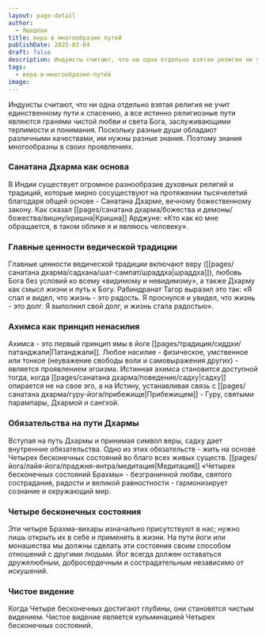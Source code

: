 ```yaml
---
layout: page-detail
author:
  - Яшодеви
title: вера в многообразие путей
publishDate: 2025-02-04
draft: false
description: Индуисты считают, что ни одна отдельно взятая религия не учит единственному пути к спасению, а все истинно религиозные пути являются гранями чистой любви и света Бога, заслуживающими терпимости и понимания. Поскольку разные души обладают различными качествами, им нужны разные знания. Поэтому знания многообразны в своих проявлениях.
tags:
  - вера-в-многообразие-путей
image:
---
```

Индуисты считают, что ни одна отдельно взятая религия не учит единственному пути к спасению, а все истинно религиозные пути являются гранями чистой любви и света Бога, заслуживающими терпимости и понимания. Поскольку разные души обладают различными качествами, им нужны разные знания. Поэтому знания многообразны в своих проявлениях.

### Санатана Дхарма как основа

В Индии существует огромное разнообразие духовных религий и традиций, которые мирно сосуществуют на протяжении тысячелетий благодаря общей основе - Санатана Дхарме, вечному божественному закону. Как сказал [[pages/санатана дхарма/божества и демоны/божества/вишну/кришна|Кришна]] Арджуне: «Кто как ко мне обращается, в таком облике я и являюсь человеку».

### Главные ценности ведической традиции

Главные ценности ведической традиции включают веру ([[pages/санатана дхарма/садхана/шат-сампат/шраддха|шраддха]]), любовь Бога без условий ко всему «видимому и невидимому», а также Дхарму как смысл жизни и путь к Богу. Рабиндранат Тагор выразил это так: «Я спал и видел, что жизнь - это радость. Я проснулся и увидел, что жизнь - это долг. Я выполнил свой долг, и жизнь стала радостью».

### Ахимса как принцип ненасилия

Ахимса - это первый принцип ямы в йоге [[pages/традиция/сиддхи/патанджали|Патанджали]]. Любое насилие - физическое, умственное или тонкое (неуважение свободы воли и самовыражения других) - является проявлением эгоизма. Истинная ахимса становится доступной тогда, когда [[pages/санатана дхарма/поведение/садху|садху]] опирается не на свое эго, а на Истину, устанавливая связь с [[pages/санатана дхарма/гуру-йога/прибежище|Прибежищем]] - Гуру, святыми парампары, Дхармой и сангхой.

### Обязательства на пути Дхармы

Вступая на путь Дхармы и принимая символ веры, садху дает внутренние обязательства. Одно из этих обязательств - жить на основе Четырех бесконечных состояний во благо всех живых существ. [[pages/йога/лайя-йога/праджня-янтра/медитация|Медитация]] «Четырех бесконечных состояний Брахмы» - безграничной любви, святого сострадания, радости и великой равностности - гармонизирует сознание и окружающий мир.

### Четыре бесконечных состояния

Эти четыре Брахма-вихары изначально присутствуют в нас; нужно лишь открыть их в себе и применять в жизни. На пути йоги или монашества мы должны сделать эти состояния своим способом отношений с другими людьми. Йог всегда должен оставаться дружелюбным, добросердечным и сострадательным независимо от искушений.

### Чистое видение

Когда Четыре бесконечных достигают глубины, они становятся чистым видением. Чистое видение является кульминацией Четырех бесконечных состояний.